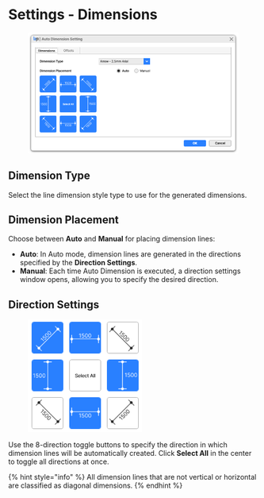 # Settings - Dimensions

<figure><img src="../../.gitbook/assets/image (1) (1).png" alt=""><figcaption></figcaption></figure>

## **Dimension Type**

Select the line dimension style type to use for the generated dimensions.

## Dimension Placement

Choose between **Auto** and **Manual** for placing dimension lines:

* **Auto**: In Auto mode, dimension lines are generated in the directions specified by the **Direction Settings**.
* **Manual**: Each time Auto Dimension is executed, a direction settings window opens, allowing you to specify the desired direction.

## Direction Settings

<figure><img src="../../.gitbook/assets/image (1) (1) (1).png" alt=""><figcaption></figcaption></figure>

Use the 8-direction toggle buttons to specify the direction in which dimension lines will be automatically created. Click **Select All** in the center to toggle all directions at once.

{% hint style="info" %}
All dimension lines that are not vertical or horizontal are classified as diagonal dimensions.
{% endhint %}

